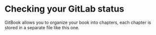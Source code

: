 # Checking your GitLab status

GitBook allows you to organize your book into chapters, each chapter is stored in a separate file like this one.
